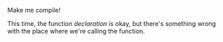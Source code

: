 

Make me compile!

<div class="hint">
  This time, the function <i>declaration</i> is okay, but there's something wrong with the place where we're calling the function.
</div>
